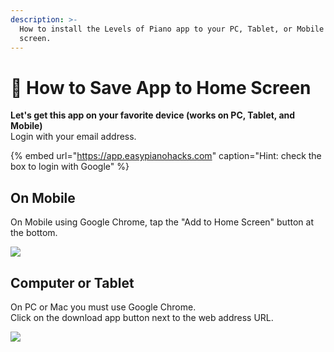 ```yaml
---
description: >-
  How to install the Levels of Piano app to your PC, Tablet, or Mobile home
  screen.
---
```


# 📲 How to Save App to Home Screen

**Let's get this app on your favorite device \(works on PC, Tablet, and Mobile\)**  
Login with your email address.

{% embed url="https://app.easypianohacks.com" caption="Hint: check the box to login with Google" %}

## On Mobile

On Mobile using Google Chrome, tap the "Add to Home Screen" button at the bottom.

![](https://i.gyazo.com/0517130fc7a1b1359ff4af55bd632b0a.gif)

## Computer or Tablet

On PC or Mac you must use Google Chrome.  
Click on the download app button next to the web address URL.

![](https://i.gyazo.com/6cfd580d6fd5fa272a0a72d01ed089f1.gif)



